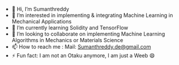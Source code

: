 - 👋 Hi, I’m Sumanthreddy
- 👀 I’m interested in implementing & integrating Machine Learning in Mechanical Applications
- 🌱 I’m currently learning Solidity and TensorFlow
- 💞️ I’m looking to collaborate on implementing Machine Learning Algorithms in Mechanics or Materials Science
- 📫 How to reach me : Mail: Sumanthreddy.de@gmail.com
- ⚡ Fun fact: I am not an Otaku anymore, I am just a Weeb 😄

<!---
Sumanthreddy-DE/Sumanthreddy-DE is a ✨ special ✨ repository because its `README.md` (this file) appears on your GitHub profile.
You can click the Preview link to take a look at your changes.
--->
